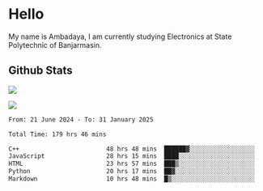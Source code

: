 # Hello

My name is Ambadaya, I am currently studying Electronics at State Polytechnic of Banjarmasin.

## Github Stats
![](https://komarev.com/ghpvc/?username=vorkey&color=41B883&style=for-the-badge)

![](https://readme-stat-vorkey.vercel.app/api/top-langs/?username=vorkey&theme=vue-dark&count_private=true&langs_count=6&size_weight=0.75&count_weight=0.25&layout=compact)

<!-- 
- 👯 I’m looking to collaborate on ... 
- 🤔 I’m looking for help with ...
- 💬 Ask me about ...
- 📫 How to reach me: ...
- 😄 Pronouns: ...
- ⚡ Fun fact: ... -->

<!--START_SECTION:waka-->

```txt
From: 21 June 2024 - To: 31 January 2025

Total Time: 179 hrs 46 mins

C++                        48 hrs 48 mins  ██████▓░░░░░░░░░░░░░░░░░░   26.79 %
JavaScript                 28 hrs 15 mins  ████░░░░░░░░░░░░░░░░░░░░░   15.50 %
HTML                       23 hrs 57 mins  ███▒░░░░░░░░░░░░░░░░░░░░░   13.15 %
Python                     20 hrs 17 mins  ██▓░░░░░░░░░░░░░░░░░░░░░░   11.13 %
Markdown                   10 hrs 48 mins  █▒░░░░░░░░░░░░░░░░░░░░░░░   05.93 %
```

<!--END_SECTION:waka-->
